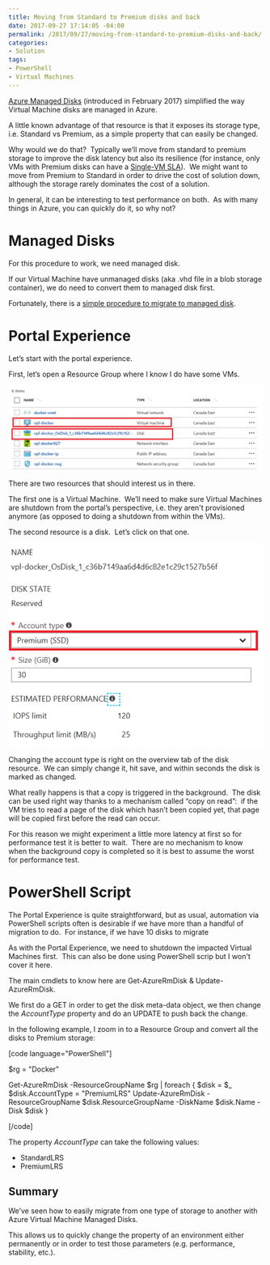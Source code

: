 ```yaml
---
title: Moving from Standard to Premium disks and back
date: 2017-09-27 17:14:05 -04:00
permalink: /2017/09/27/moving-from-standard-to-premium-disks-and-back/
categories:
- Solution
tags:
- PowerShell
- Virtual Machines
---
```

<a href="https://vincentlauzon.com/2017/02/20/azure-managed-disk-overview/">Azure Managed Disks</a> (introduced in February 2017) simplified the way Virtual Machine disks are managed in Azure.

A little known advantage of that resource is that it exposes its storage type, i.e. Standard vs Premium, as a simple property that can easily be changed.

Why would we do that?  Typically we’ll move from standard to premium storage to improve the disk latency but also its resilience (for instance, only VMs with Premium disks can have a <a href="https://vincentlauzon.com/2016/11/23/single-vm-sla/">Single-VM SLA</a>).  We might want to move from Premium to Standard in order to drive the cost of solution down, although the storage rarely dominates the cost of a solution.

In general, it can be interesting to test performance on both.  As with many things in Azure, you can quickly do it, so why not?
<h1>Managed Disks</h1>
For this procedure to work, we need managed disk.

If our Virtual Machine have unmanaged disks (aka .vhd file in a blob storage container), we do need to convert them to managed disk first.

Fortunately, there is a <a href="https://vincentlauzon.com/2017/02/21/migrating-from-unmanaged-to-managed-disks/">simple procedure to migrate to managed disk</a>.
<h1>Portal Experience</h1>
Let’s start with the portal experience.

First, let’s open a Resource Group where I know I do have some VMs.

<a href="/assets/2017/9/moving-from-standard-to-premium-disks-and-back/image4.png"><img style="border:0 currentcolor;margin-right:auto;margin-left:auto;float:none;display:block;background-image:none;" title="image" src="/assets/2017/9/moving-from-standard-to-premium-disks-and-back/image_thumb4.png" alt="image" border="0" /></a>

There are two resources that should interest us in there.

The first one is a Virtual Machine.  We’ll need to make sure Virtual Machines are shutdown from the portal’s perspective, i.e. they aren't provisioned anymore (as opposed to doing a shutdown from within the VMs).

The second resource is a disk.  Let’s click on that one.

<a href="/assets/2017/9/moving-from-standard-to-premium-disks-and-back/image5.png"><img style="border:0 currentcolor;margin-right:auto;margin-left:auto;float:none;display:block;background-image:none;" title="image" src="/assets/2017/9/moving-from-standard-to-premium-disks-and-back/image_thumb5.png" alt="image" border="0" /></a>

Changing the account type is right on the overview tab of the disk resource.  We can simply change it, hit save, and within seconds the disk is marked as changed.

What really happens is that a copy is triggered in the background.  The disk can be used right way thanks to a mechanism called “copy on read”:  if the VM tries to read a page of the disk which hasn’t been copied yet, that page will be copied first before the read can occur.

For this reason we might experiment a little more latency at first so for performance test it is better to wait.  There are no mechanism to know when the background copy is completed so it is best to assume the worst for performance test.
<h1>PowerShell Script</h1>
The Portal Experience is quite straightforward, but as usual, automation via PowerShell scripts often is desirable if we have more than a handful of migration to do.  For instance, if we have 10 disks to migrate

As with the Portal Experience, we need to shutdown the impacted Virtual Machines first.  This can also be done using PowerShell scrip but I won't cover it here.

The main cmdlets to know here are Get-AzureRmDisk &amp; Update-AzureRmDisk.

We first do a GET in order to get the disk meta-data object, we then change the <em>AccountType</em> property and do an UPDATE to push back the change.

In the following example, I zoom in to a Resource Group and convert all the disks to Premium storage:

[code language="PowerShell"]

$rg = &quot;Docker&quot;

Get-AzureRmDisk -ResourceGroupName $rg | foreach {
    $disk = $_
    $disk.AccountType = &quot;PremiumLRS&quot;
    Update-AzureRmDisk -ResourceGroupName $disk.ResourceGroupName -DiskName $disk.Name -Disk $disk
}

[/code]

The property <em>AccountType</em> can take the following values:
<ul>
 	<li>StandardLRS</li>
 	<li>PremiumLRS</li>
</ul>
<h2>Summary</h2>
We’ve seen how to easily migrate from one type of storage to another with Azure Virtual Machine Managed Disks.

This allows us to quickly change the property of an environment either permanently or in order to test those parameters (e.g. performance, stability, etc.).